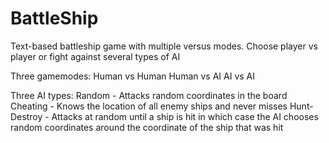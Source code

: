# BattleShip
Text-based battleship game with multiple versus modes. Choose player vs player or fight against several types of AI

Three gamemodes:
Human vs Human
Human vs AI
AI vs AI

Three AI types:
Random - Attacks random coordinates in the board
Cheating - Knows the location of all enemy ships and never misses
Hunt-Destroy - Attacks at random until a ship is hit in which case the AI chooses random coordinates around the coordinate of the ship that was hit
